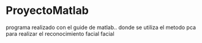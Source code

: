 # ProyectoMatlab
programa realizado con el guide de matlab.. donde se utiliza el metodo  pca para realizar el reconocimiento facial facial 
